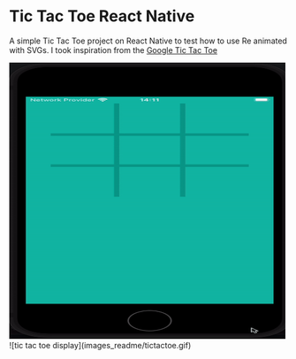 # Tic Tac Toe React Native

A simple Tic Tac Toe project on React Native to test how to use Re animated with SVGs.
I took inspiration from the [Google Tic Tac Toe](https://www.google.com/search?q=google+tic+tac+toe&oq=google+tic+tac&gs_lcrp=EgZjaHJvbWUqBwgAEAAYgAQyBwgAEAAYgAQyBggBEEUYOTIHCAIQABiABDIICAMQABgWGB4yCAgEEAAYFhgeMggIBRAAGBYYHjIICAYQABgWGB4yCAgHEAAYFhgeMggICBAAGBYYHjIICAkQABgWGB7SAQkxMDcyNGowajSoAgCwAgA&sourceid=chrome&ie=UTF-8)

<img src="images_readme/tictactoe.gif" width="500" height="500" alt="Alt text for GIF">
![tic tac toe display](images_readme/tictactoe.gif)
